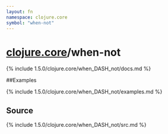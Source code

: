 ```yaml
---
layout: fn
namespace: clojure.core
symbol: "when-not"
---
```


# [clojure.core](../)/when-not

{% include 1.5.0/clojure.core/when_DASH_not/docs.md %}

##Examples

{% include 1.5.0/clojure.core/when_DASH_not/examples.md %}
## Source
{% include 1.5.0/clojure.core/when_DASH_not/src.md %}

